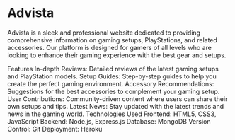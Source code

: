 # Advista
Advista is a sleek and professional website dedicated to providing comprehensive information on gaming setups, PlayStations, and related accessories. Our platform is designed for gamers of all levels who are looking to enhance their gaming experience with the best gear and setups.

Features
In-depth Reviews: Detailed reviews of the latest gaming setups and PlayStation models.
Setup Guides: Step-by-step guides to help you create the perfect gaming environment.
Accessory Recommendations: Suggestions for the best accessories to complement your gaming setup.
User Contributions: Community-driven content where users can share their own setups and tips.
Latest News: Stay updated with the latest trends and news in the gaming world.
Technologies Used
Frontend: HTML5, CSS3, JavaScript
Backend: Node.js, Express.js
Database: MongoDB
Version Control: Git
Deployment: Heroku
